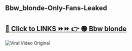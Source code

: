 
 ## Bbw_blonde-Only-Fans-Leaked

# <h2><a href="https://clipsfans.com/Bbw_blonde&ref=git">🔗 Click to LINKS ⏩⏩ 👉 🟢 Bbw blonde </a></h2>

<a href="https://clipsfans.com/Bbw_blonde&ref=git" rel="nofollow" data-target="animated-image.originalLink"><img src="https://i.ibb.co.com/xMMVF88/686577567.gif" alt="Viral Video Original" style="max-width: 100%; display: inline-block;" data-target="animated-image.originalImage"></a>
